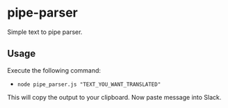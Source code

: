 # pipe-parser

Simple text to pipe parser.

## Usage

Execute the following command:

- `node pipe_parser.js "TEXT_YOU_WANT_TRANSLATED"`

This will copy the output to your clipboard. Now paste message into Slack.
